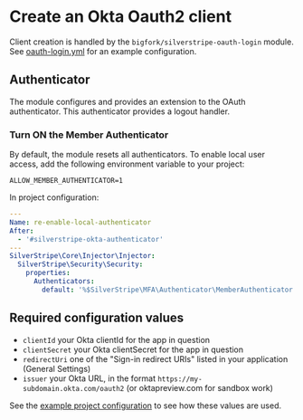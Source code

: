 # Create an Okta Oauth2 client

Client creation is handled by the `bigfork/silverstripe-oauth-login` module. See [oauth-login.yml](../../_config/oauth-login.yml) for an example configuration.

## Authenticator

The module configures and provides an extension to the OAuth authenticator. This authenticator provides a logout handler.

### Turn ON the Member Authenticator

By default, the module resets all authenticators. To enable local user access, add the following environment variable to your project:

```
ALLOW_MEMBER_AUTHENTICATOR=1
```

In project configuration:

```yaml
---
Name: re-enable-local-authenticator
After:
  - '#silverstripe-okta-authenticator'
---
SilverStripe\Core\Injector\Injector:
  SilverStripe\Security\Security:
    properties:
      Authenticators:
        default: '%$SilverStripe\MFA\Authenticator\MemberAuthenticator'
```


## Required configuration values

+ `clientId` your Okta clientId for the app in question
+ `clientSecret` your Okta clientSecret for the app in question
+ `redirectUri` one of the "Sign-in redirect URIs" listed in your application (General Settings)
+ `issuer` your Okta URL, in the format `https://my-subdomain.okta.com/oauth2` (or oktapreview.com for sandbox work)

See the [example project configuration](./004_example_project_configuration.md) to see how these values are used.
